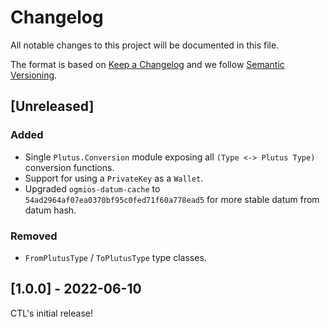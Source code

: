 # Changelog

All notable changes to this project will be documented in this file.

The format is based on [Keep a Changelog](https://keepachangelog.com/en/1.0.0/) and we follow [Semantic Versioning](https://semver.org/spec/v2.0.0.html).

## [Unreleased]

### Added

- Single `Plutus.Conversion` module exposing all `(Type <-> Plutus Type)` conversion functions.
- Support for using a `PrivateKey` as a `Wallet`.
- Upgraded `ogmios-datum-cache` to `54ad2964af07ea0370bf95c0fed71f60a778ead5` for more stable datum from datum hash.

### Removed

- `FromPlutusType` / `ToPlutusType` type classes.


## [1.0.0] - 2022-06-10

CTL's initial release!
